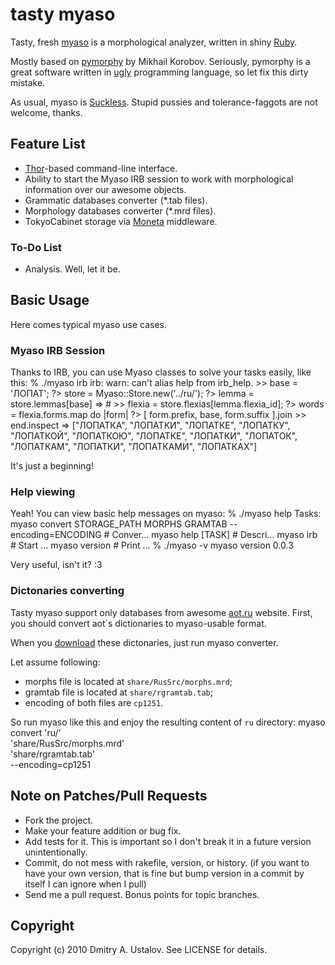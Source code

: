 # tasty myaso

Tasty, fresh [myaso](http://github.com/eveel/myaso)
is a morphological analyzer, written in shiny
[Ruby](http://ruby-lang.org/).

Mostly based on [pymorphy](http://bitbucket.org/kmike/pymorphy/) by
Mikhail Korobov. Seriously, pymorphy is a great software written in
[ugly](http://python.org/) programming language,
so let fix this dirty mistake.

As usual, myaso is [Suckless](http://suckless.ru/). Stupid pussies and
tolerance-faggots are not welcome, thanks.

## Feature List

* [Thor](http://github.com/carlhuda/thor)-based command-line
interface.
* Ability to start the Myaso IRB session to work with
morphological information over our awesome objects.
* Grammatic databases converter (*.tab files).
* Morphology databases converter (*.mrd files).
* TokyoCabinet storage via [Moneta](http://github.com/eveel/moneta)
middleware.

### To-Do List

* Analysis. Well, let it be.

## Basic Usage

Here comes typical myaso use cases.

### Myaso IRB Session

Thanks to IRB, you can use Myaso classes to solve your tasks
easily, like this:
    % ./myaso irb
    irb: warn: can't alias help from irb_help.
    >> base = 'ЛОПАТ';
    ?> store = Myaso::Store.new('../ru/');
    ?> lemma = store.lemmas[base]
    => #<struct Myaso::Model::Lemma flexia_id=15>
    >> flexia = store.flexias[lemma.flexia_id];
    ?> words = flexia.forms.map do |form|
    ?>   [ form.prefix, base, form.suffix ].join
    >> end.inspect
    => ["ЛОПАТКА", "ЛОПАТКИ", "ЛОПАТКЕ", "ЛОПАТКУ", "ЛОПАТКОЙ",
        "ЛОПАТКОЮ", "ЛОПАТКЕ", "ЛОПАТКИ", "ЛОПАТОК", "ЛОПАТКАМ",
        "ЛОПАТКИ", "ЛОПАТКАМИ", "ЛОПАТКАХ"]

It's just a beginning!

### Help viewing

Yeah! You can view basic help messages on myaso:
    % ./myaso help
    Tasks:
      myaso convert STORAGE_PATH MORPHS GRAMTAB --encoding=ENCODING  # Conver...
      myaso help [TASK]                                              # Descri...
      myaso irb                                                      # Start ...
      myaso version                                                  # Print ...
    % ./myaso -v
    myaso version 0.0.3

Very useful, isn't it? :3

### Dictonaries converting

Tasty myaso support only databases from awesome
[aot.ru](http://aot.ru/) website. First, you should convert
aot`s dictionaries to myaso-usable format.

When you [download](http://wiki.github.com/eveel/myaso/dictonaries-from-aotru)
these dictonaries, just run myaso converter.

Let assume following:

* morphs file is located at `share/RusSrc/morphs.mrd`;
* gramtab file is located at `share/rgramtab.tab`;
* encoding of both files are `cp1251`.

So run myaso like this and enjoy the resulting content of `ru`
directory:
    myaso convert 'ru/' \
        'share/RusSrc/morphs.mrd' \
        'share/rgramtab.tab' \
        --encoding=cp1251

## Note on Patches/Pull Requests

* Fork the project.
* Make your feature addition or bug fix.
* Add tests for it. This is important so I don't break it in a
  future version unintentionally.
* Commit, do not mess with rakefile, version, or history.
  (if you want to have your own version, that is fine but bump version in a commit by itself I can ignore when I pull)
* Send me a pull request. Bonus points for topic branches.

## Copyright

Copyright (c) 2010 Dmitry A. Ustalov. See LICENSE for details.

